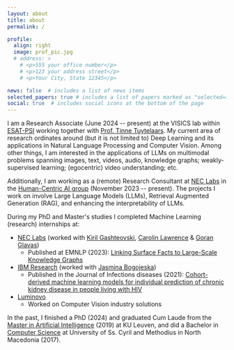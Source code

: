 ```yaml
---
layout: about
title: about
permalink: /

profile:
  align: right
  image: prof_pic.jpg
  # address: >
    # <p>555 your office number</p>
    # <p>123 your address street</p>
    # <p>Your City, State 12345</p>

news: false  # includes a list of news items
selected_papers: true # includes a list of papers marked as "selected={true}"
social: true  # includes social icons at the bottom of the page
---
```


I am a Research Associate (June 2024 -- present) at the VISICS lab within [ESAT-PSI](https://www.esat.kuleuven.be/psi) working together with [Prof. Tinne Tuytelaars](https://homes.esat.kuleuven.be/~tuytelaa/). My current area of research ordinates around (but it is not limited to) Deep Learning and its applications in Natural Language Processing and Computer Vision. Among other things, I am interested in the applications of LLMs on multimodal problems spanning images, text, videos, audio, knowledge graphs; weakly-supervised learning; (egocentric) video understanding; etc.

Additionally, I am working as a (remote) Research Consultant at [NEC Labs](https://www.neclab.eu/) in the [Human-Centric AI group](https://www.neclab.eu/research-areas/data-science/human-centric-ai) (November 2023 -- present). The projects I work on involve Large Language Models (LLMs), Retrieval Augmented Generation (RAG), and enhancing the interpretability of LLMs.

During my PhD and Master's studies I completed Machine Learning (research) internships at:

- [NEC Labs](https://www.neclab.eu/) (worked with [Kiril Gashteovski](https://www.neclab.eu/research-areas/data-science/human-centric-ai/people/dr-kiril-gashteovski), [Carolin Lawrence](https://carolinlawrence.github.io/) & [Goran Glavas](https://sites.google.com/view/goranglavas))
  - Published at EMNLP (2023): [Linking Surface Facts to Large-Scale Knowledge Graphs](https://arxiv.org/abs/2310.14909)
- [IBM Research](https://www.research.ibm.com/) (worked with [Jasmina Bogojeska](https://scholar.google.ch/citations?user=4nOIZLIAAAAJ&hl=de))
  - Published in the Journal of Infections diseases (2021): [Cohort-derived machine learning models for individual prediction of chronic kidney disease in people living with HIV](https://academic.oup.com/jid/article/224/7/1198/5835004)
- [Luminovo](http://luminovo.ai/)
  - Worked on Computer Vision industry solutions

In the past, I finished a PhD (2024) and graduated Cum Laude from the [Master in Artificial Intelligence](https://www.kuleuven.be/programmes/master-artificial-intelligence) (2019) at KU Leuven, and did a Bachelor in [Computer Science](https://www.finki.ukim.mk/en) at University of Ss. Cyril and Methodius in North Macedonia (2017).
